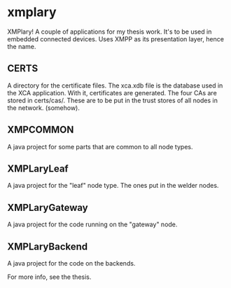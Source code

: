 xmplary
=======

XMPlary! A couple of applications for my thesis work. It's to be used in embedded connected devices. Uses XMPP as its presentation layer, hence the name.

CERTS
-----
A directory for the certificate files. The xca.xdb file is the database used in the XCA application. With it, certificates are generated. The four CAs are stored in certs/cas/. These are to be put in the trust stores of all nodes in the network. (somehow).

XMPCOMMON
---------
A java project for some parts that are common to all node types.

XMPLaryLeaf
-----------
A java project for the "leaf" node type. The ones put in the welder nodes.

XMPLaryGateway
--------------
A java project for the code running on the "gateway" node.

XMPLaryBackend
--------------
A java project for the code on the backends.


For more info, see the thesis.
